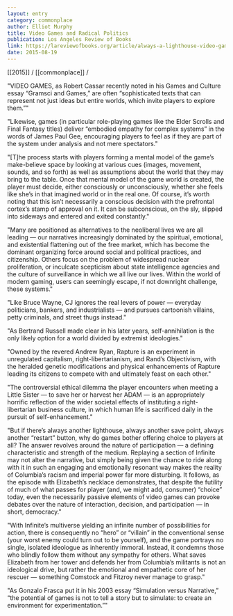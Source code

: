 ```yaml
---
layout: entry
category: commonplace
author: Elliot Murphy
title: Video Games and Radical Politics
publication: Los Angeles Review of Books
link: https://lareviewofbooks.org/article/always-a-lighthouse-video-games-and-radical-politics/
date: 2015-08-19
---
```


[[2015]] / [[commonplace]] / 

"VIDEO GAMES, as Robert Cassar recently noted in his Games and Culture essay “Gramsci and Games,” are often “sophisticated texts that can represent not just ideas but entire worlds, which invite players to explore them.”"
 
"Likewise, games (in particular role-playing games like the Elder Scrolls and Final Fantasy titles) deliver “embodied empathy for complex systems” in the words of James Paul Gee, encouraging players to feel as if they are part of the system under analysis and not mere spectators."

"[T]he process starts with players forming a mental model of the game’s make-believe space by looking at various cues (images, movement, sounds, and so forth) as well as assumptions about the world that they may bring to the table. Once that mental model of the game world is created, the player must decide, either consciously or unconsciously, whether she feels like she’s in that imagined world or in the real one. Of course, it’s worth noting that this isn’t necessarily a conscious decision with the prefrontal cortex’s stamp of approval on it. It can be subconscious, on the sly, slipped into sideways and entered and exited constantly."

"Many are positioned as alternatives to the neoliberal lives we are all leading — our narratives increasingly dominated by the spiritual, emotional, and existential flattening out of the free market, which has become the dominant organizing force around social and political practices, and citizenship. Others focus on the problem of widespread nuclear proliferation, or inculcate scepticism about state intelligence agencies and the culture of surveillance in which we all live our lives. Within the world of modern gaming, users can seemingly escape, if not downright challenge, these systems."

"Like Bruce Wayne, CJ ignores the real levers of power — everyday politicians, bankers, and industrialists — and pursues cartoonish villains, petty criminals, and street thugs instead."

"As Bertrand Russell made clear in his later years, self-annihilation is the only likely option for a world divided by extremist ideologies."

"Owned by the revered Andrew Ryan, Rapture is an experiment in unregulated capitalism, right-libertarianism, and Rand’s Objectivism, with the heralded genetic modifications and physical enhancements of Rapture leading its citizens to compete with and ultimately feast on each other."
 
"The controversial ethical dilemma the player encounters when meeting a Little Sister — to save her or harvest her ADAM — is an appropriately horrific reflection of the wider societal effects of instituting a right-libertarian business culture, in which human life is sacrificed daily in the pursuit of self-enhancement."

"But if there’s always another lighthouse, always another save point, always another “restart” button, why do games bother offering choice to players at all? The answer revolves around the nature of participation — a defining characteristic and strength of the medium. Replaying a section of Infinite may not alter the narrative, but simply being given the chance to ride along with it in such an engaging and emotionally resonant way makes the reality of Columbia’s racism and imperial power far more disturbing. It follows, as the episode with Elizabeth’s necklace demonstrates, that despite the futility of much of what passes for player (and, we might add, consumer) “choice” today, even the necessarily passive elements of video games can provoke debates over the nature of interaction, decision, and participation — in short, democracy."

"With Infinite’s multiverse yielding an infinite number of possibilities for action, there is consequently no “hero” or “villain” in the conventional sense (your worst enemy could turn out to be yourself), and the game portrays no single, isolated ideologue as inherently immoral. Instead, it condemns those who blindly follow them without any sympathy for others. What saves Elizabeth from her tower and defends her from Columbia’s militants is not an ideological drive, but rather the emotional and empathetic core of her rescuer — something Comstock and Fitzroy never manage to grasp."

"As Gonzalo Frasca put it in his 2003 essay “Simulation versus Narrative,” “the potential of games is not to tell a story but to simulate: to create an environment for experimentation.”"
